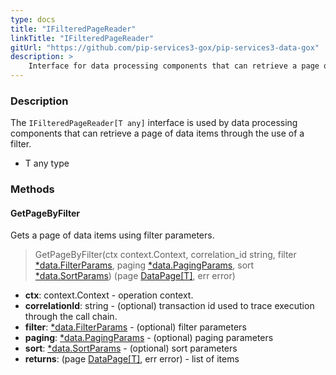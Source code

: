 ```yaml
---
type: docs
title: "IFilteredPageReader"
linkTitle: "IFilteredPageReader"
gitUrl: "https://github.com/pip-services3-gox/pip-services3-data-gox"
description: >
    Interface for data processing components that can retrieve a page of data items by a filter.
---
```


### Description

The `IFilteredPageReader[T any]` interface is used by data processing components that can retrieve a page of data items through the use of a filter.

- T any type

### Methods

#### GetPageByFilter
Gets a page of data items using filter parameters.

> GetPageByFilter(ctx context.Context, correlation_id string, filter [*data.FilterParams](../../../commons/data/filter_params), paging [*data.PagingParams](../../../commons/data/paging_params), sort [*data.SortParams](../../../commons/data/sort_params)) (page [DataPage[T]](../../../commons/data/data_page), err error)

- **ctx**: context.Context - operation context.
- **correlationId**: string - (optional) transaction id used to trace execution through the call chain.
- **filter**: [*data.FilterParams](../../../commons/data/filter_params) - (optional) filter parameters
- **paging**: [*data.PagingParams](../../../commons/data/paging_params) -  (optional) paging parameters
- **sort**: [*data.SortParams](../../../commons/data/sort_params) - (optional) sort parameters
- **returns**: (page [DataPage[T]](../../../commons/data/data_page), err error) - list of items

